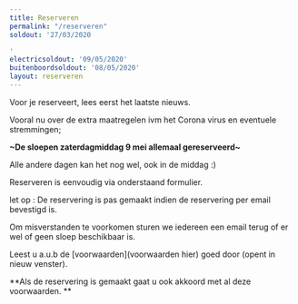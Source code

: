 ```yaml
---
title: Reserveren
permalink: "/reserveren"
soldout: '27/03/2020

'
electricsoldout: '09/05/2020'
buitenboordsoldout: '08/05/2020'
layout: reserveren
---
```


Voor je reserveert, lees eerst het laatste nieuws.

Vooral nu over de extra maatregelen ivm het Corona virus en eventuele stremmingen;



**~De sloepen zaterdagmiddag 9 mei allemaal gereserveerd~**

Alle andere dagen kan het nog wel, ook in de middag :)
 
Reserveren is eenvoudig via onderstaand formulier.

let op : De reservering is pas gemaakt indien de reservering per email bevestigd is.

Om misverstanden te voorkomen sturen we iedereen een email terug of er wel of geen sloep beschikbaar is.

Leest u a.u.b de [voorwaarden](voorwaarden hier) goed door (opent in nieuw venster).

**Als de reservering is gemaakt gaat u ook akkoord met al deze voorwaarden.
**
 

